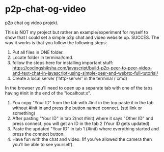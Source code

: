 # p2p-chat-og-video
p2p chat og video projekt.

This is NOT my project but rather an example/experiment for myself to show that I could set a simple p2p chat and video website up. SUCCES.
The way it works is that you follow the following steps:
1. Put all files in ONE folder.
2. Locate folder in terminal/cmd.
3. follow the steps here for installing important stuff: https://codingshiksha.com/javascript/build-p2p-peer-to-peer-video-and-text-chat-in-javascript-using-simple-peer-and-webrtc-full-tutorial/
4. Create a local server ('http-server' in the terminal / cmd)

In the browser you'll need to open up a separate tab with one of the tabs having #init in the end of the "localhost:x".
1. You copy "Your ID" from the tab with #init in the top paste it in the tab without #init in and press the button named connect. (std link or something)
2. After pasting "Your ID" in tab 2(not #init) where it says "Other ID" and press connect, you will get an ID in the tab 2 (Your ID gets updated).
3. Paste the updated "Your ID" in tab 1 (#init) where everything started and press the connect button.
4. Have fun with the chat and video. (If you've allowed the camera then you'll be able to see yourself).
